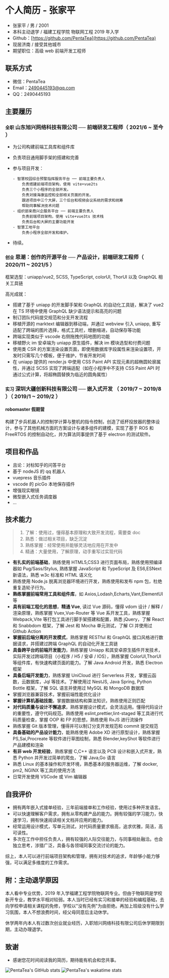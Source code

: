 # 个人简历 - 张家平

- 张家平 / 男 / 2001
- 本科主动退学 / 福建工程学院 物联网工程 2019 年入学
- Github：[https://github.com/PentaTea](https://github.com/PentaTea)
- 现居济南 / 接受其他城市
- 期望职位：高级 web 前端开发工程师

## 联系方式

- 微信：PentaTea
- Email：2490445193@qq.com
- QQ：2490445193

## 主要履历

### `全职` 山东旭兴网络科技有限公司 ── 前端研发工程师（ 2021/6 ~ 至今 ）

- 为公司构建前端工具库和组件库
- 负责项目通用脚手架的搭建和完善
- 参与项目开发：

    ```
    - 智慧校园综合预警指挥服务平台 ── 前端主要负责人
        负责搭建前端项目架构，使用 vite+vue2ts
        负责三个小程序的全部开发。
        负责对接海康监控和全部相关页面的开发。
        跟进项目中三个大屏，三个后台和视频会议系统的需求和统筹
        帮助同事解决技术问题
    - 组织部亲商兴企服务平台 ── 前端主要负责人
        负责前端项目架构，使用 vite+vue3ts 技术栈
        负责后台和大屏的主要功能开发
    - 智慧工地平台
        负责小程序全部开发和维护。
    ```

- 待续。

### `创业` 思潮：创作的开源平台 ── 产品设计，前端研发工程师（ 2020/11 ~ 2021/5 ）

框架选型：uniapp/vue2, SCSS, TypeScript, colorUI, ThorUI 以及 GraphQL 相关工具链

高光成就：
- 搭建了基于 uniapp 的开发脚手架和 GraphQL 的自动化工具链，解决了 vue2 在 TS 环境中使用 GraphQL 缺少语法提示和高亮的问题
- 制订团队代码提交规范和分支开发流程
- 移植开源的 marktext 编辑器到移动端，并通过 webview 引入 uniapp, 重写适配了跨端的图片选择，格式工具栏，增删缩进，自动保存等功能
- 跨端实现类似于 vscode 右侧拖拽代码地图的功能
- 移植野火 im 安卓端为 uniapp 原生插件，解决 im 模块选型和付费问题
- 使用类 CSR 的方案渲染设置页面，即使用数据库字段属性来渲染设置项，开发时只需写几个模板，便于维护，节省开发时间
- 在 uniapp 提供的 render.js 中使用 CSS Paint API 实现元素的超椭圆轮廓属性，并通过 SCSS 实现了跨端适配（如在小程序中不支持 CSS Paint API 时通过公式计算，将超椭圆替换为临近的圆角属性）

### `实习` 深圳大疆创新科技有限公司 ── 嵌入式开发 （ 2019/7 ~ 2019/8 ）（ 2019/1 ~ 2019/2 ）

#### robomaster 假期营

构建了步兵机器人的控制学计算与整机的指令控制，创造了纸杯投放器的整体设计，参与了其他机械方面的方案设计与诸多组件的建模，实现了基于 ROS 和 FreeRTOS 的控制自动化，并为算法同事提供了基于 electron 的测试软件。

## 项目和作品

- 且论：对标知乎的问答平台
- 基于 nodeJS 的 qq 机器人
- vuepress 音乐插件
- vscode 的 picGo 本地保存插件
- 增强现实眼镜
- 微型嵌入式任务调度器
- ...

## 技术能力

> 1. 了解：使用过，懂得基本原理和大致开发流程，需要查 doc
> 2. 熟悉：做过相关项目，缺乏沉淀
> 3. 熟练掌握：经常使用并能够灵活地应用在开发中
> 4. 精通：大量使用，了解原理，动手重写过实现代码

- __有扎实的前端基础__，熟练使用 HTML5,CSS3 进行页面布局，熟练使用预编译器如 Pug/Sass/Stylus, 熟练掌握 JavaScript 和 TypeScript 及 ES6,ESNext 新语法，熟悉 w3c 标准和 HTML 语义化
- 熟练使用 Node.js 脱离浏览器环境进行开发，熟练使用和发布 npm 包，杜绝重复造轮子行为。
- __熟练掌握前端常用工具和组件库__，如 Axios,Lodash,Echarts,Vant,ElementUI 等
- __具有前端工程化的思想__，__精通 Vue__, 读过 Vue 源码，懂得 vdom 设计 / 解释 / 渲染原理，熟练掌握 Vuex,Vue-Router 等 Vue 系开发工具，熟练掌握 Webpack,Vite 等打包工具进行脚手架搭建和配置，熟悉 jQuery，了解 React 和 Snabbdom 框架，了解 Jest 和 Mocha 单元测试，了解 CI 并使用过 Github Action
- __掌握前后端分离的开发模式__，熟练掌握 RESTful 和 GraphQL 接口风格进行数据请求，并搭建过跨端 GraphQL 的自动化开发工具链
- __具备跨平台的前端开发能力__，熟练掌握 Uniapp 和其安卓原生插件开发技术，实际开发过跨端项目（小程序 / H5 / 安卓 / IOS），熟练掌握 ColorUI,ThorUI 等组件库，有快速构建页面的能力。了解 Java Android 开发，熟悉 Electron 框架
- __具备后端开发能力__，熟练掌握 UniCloud 进行 Serverless 开发，掌握云函数，云数据库，Jql 等技术。了解使用过 NestJS, Java Spring, Python Bottle 框架，了解 SQL 语言并使用过 MySQL 和 MongoDB 数据库
- 掌握浏览器兼容技术，掌握前端性能优化设计
- __掌握计算机基础技能__，掌握数据结构和算法知识，熟练使用正则匹配
- __对代码质量与设计不懈追求__，熟练掌握设计模式，会灵活运用。懂得代码设计的重要性，遵守代码规范。熟练使用 eslint,prettier,lint-staged 等工具进行代码质量检查，掌握 OOP 和 FP 的思想，熟练使用 RxJS 进行流操作
- 熟练掌握 Git 版本管理，懂得并可以制订分支开发规范和 commit 提交规范
- __具备基础的产品设计能力__，能熟练使用 Adobe XD 进行原型设计，熟练掌握 PS,Sai,Procreate 等软件进行草图绘制，熟悉 Blender,keyShot 等软件进行产品建模和渲染
- __有非 web 开发经验__，熟练掌握 C,C++ 语言以及 PCB 设计和嵌入式开发，熟悉 Python 并开发过简单的爬虫，了解 Java,Go 语言
- 熟悉 Linux 的基本操作和开发环境，熟悉基本的服务器运维，了解 docker, pm2, NGINX 等工具的使用方法
- 日常开发使用 VSCode 或 Vim 编辑器

## 自我评价

- 拥有两年嵌入式接单经验，三年前端接单和工作经验，使用过多种开发语言。
- 可以快速理解客户需求，拥有从零构建产品的能力。拥有较强的学习能力，快速学习，拥有快速阅读相关文档并应用的能力。
- 经常运用设计模式，写单元测试，对代码质量要求极高，追求优雅，简洁，高可读性。
- 多次在工作中担任负责人，拥有较强的人际交往能力，与同事相处融洽。也会独立思考，涉猎广泛，具备与各领域同事交流讨论的能力。

综上，本人可以进行前端项目架构和管理，拥有对技术的追求，年龄够小能力够强，可以满足多维度的工作需求。

## 附：主动退学原因

本人看中专业优势，2019 年入学福建工程学院物联网专业。但由于物联网是学校新开专业，教学水平相对较弱。本人当时已经有实习和接单的经验和编程基础，去向学校申请相关课程的免修，学校以"没有先例"为由拒绝。再加上班级没有什么学习氛围，本人不想浪费时间，经父母同意后主动休学。

休学两年内本人有过数次创业就业经历，入职旭兴网络科技有限公司后休学期限到期，主动办理退学。

## 致谢

- 感谢您花时间阅读我的简历，期待能有机会和您共事。

![PentaTea's GitHub stats](https://github-readme-stats.vercel.app/api?username=PentaTea&theme=vue&show_icons=true&count_private=true)
![PentaTea's wakatime stats](https://github-readme-stats.vercel.app/api/wakatime?username=PentaTea&theme=vue&show_icons=true&count_private=true)
